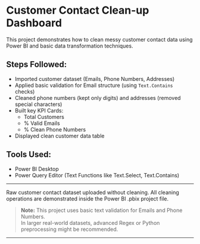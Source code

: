 # Customer Contact Clean-up Dashboard

This project demonstrates how to clean messy customer contact data using Power BI and basic data transformation techniques.

## Steps Followed:
- Imported customer dataset (Emails, Phone Numbers, Addresses)
- Applied basic validation for Email structure (using `Text.Contains` checks)
- Cleaned phone numbers (kept only digits) and addresses (removed special characters)
- Built key KPI Cards:
  - Total Customers
  - % Valid Emails
  - % Clean Phone Numbers
- Displayed clean customer data table

## Tools Used:
- Power BI Desktop
- Power Query Editor (Text Functions like Text.Select, Text.Contains)

---
Raw customer contact dataset uploaded without cleaning. All cleaning operations are demonstrated inside the Power BI .pbix project file.

> **Note:** This project uses basic text validation for Emails and Phone Numbers.  
> In larger real-world datasets, advanced Regex or Python preprocessing might be recommended.

---
